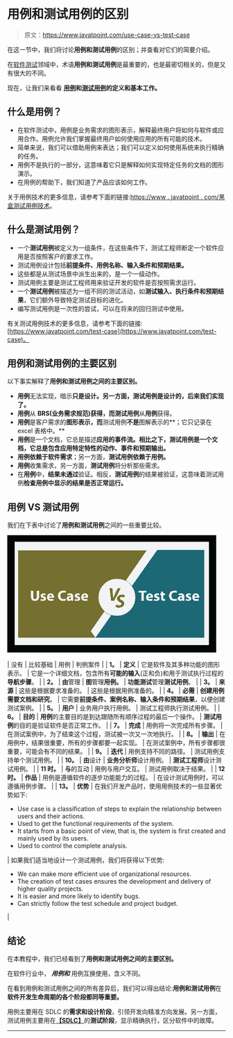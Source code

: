 # 用例和测试用例的区别

> 原文：<https://www.javatpoint.com/use-case-vs-test-case>

在这一节中，我们将讨论**用例和测试用例**的区别；并查看对它们的简要介绍。

在[软件测试](https://www.javatpoint.com/software-testing-tutorial)领域中，术语**用例和测试用例**是最重要的，也是最密切相关的，但是又有很大的不同。

现在，让我们来看看 **[用例](https://www.javatpoint.com/use-case-technique-in-black-box-testing)和[测试用例](https://www.javatpoint.com/test-case)的定义和基本工作。**

## 什么是用例？

*   在软件测试中，用例是业务需求的图形表示，解释最终用户将如何与软件或应用合作。用例允许我们掌握最终用户如何使用应用的所有可能的技术。
*   简单来说，我们可以借助用例来表达；我们可以定义如何使用系统来执行精确的任务。
*   用例不是执行的一部分，这意味着它只是解释如何实现特定任务的文档的图形演示。
*   在用例的帮助下，我们知道了产品应该如何工作。

关于用例技术的更多信息，请参考下面的链接:[https://www . javatpoint . com/黑盒测试用例技术](https://www.javatpoint.com/use-case-technique-in-black-box-testing)。

## 什么是测试用例？

*   一个**测试用例**被定义为一组条件，在这些条件下，测试工程师断定一个软件应用是否按照客户的要求工作。
*   测试用例设计包括**前提条件、用例名称、输入条件和预期结果。**
*   这些都是从测试场景中派生出来的，是一个一级动作。
*   测试用例主要是测试工程师用来验证开发的软件是否按照需求运行。
*   一个**测试用例**被描述为一组不同的测试活动，如**测试输入、执行条件和预期结果**，它们额外导致特定测试目标的进化。
*   编写测试用例是一次性的尝试，可以在将来的回归测试中使用。

有关测试用例技术的更多信息，请参考下面的链接:[https://www.javatpoint.com/test-case](https://www.javatpoint.com/test-case)。

## 用例和测试用例的主要区别

以下事实解释了**用例和测试用例之间的主要区别。**

*   **用例**无法实现，暗示**只是设计。**另一方面，**测试用例**是**设计的，后来我们实现了。**
*   **用例**从 **BRS(业务需求规范)**获得，而**测试用例**从**用例**获得。
*   **用例**是客户需求的**图形表示，而**测试用例**不是**图解表示的**；它只记录在 excel 表格中。**
*   **用例**是一个文档，它总是描述**应用的事件流。**相比之下，**测试用例**是一个文档，它总是**包含应用特定特性的动作、事件和预期输出。**
*   **用例依赖于软件需求**；另一方面，**测试用例依赖于用例。**
*   **用例**收集需求，另一方面，**测试用例**将分析那些需求。
*   在**用例**中，**结果未通过**验证。相反，**测试用例**的结果被验证，这意味着测试用例**检查用例中显示的结果是否正常运行。**

## 用例 VS 测试用例

我们在下表中讨论了**用例和测试用例**之间的一些重要比较。

![Use Case vs Test Case](img/f5067aa5d480d094bd978b6029b3bf0e.png)

| 没有 | 比较基础 | 用例 | 判例案件 |
| **1。** | **定义** | 它是软件及其多种功能的图形表示。 | 它是一个详细文档，包含所有**可能的输入**(正和负)和用于测试执行过程的**导航步骤**。 |
| **2。** | **由**管理 | **图**管理**用例。** | **功能测试**管理**测试用例**。 |
| **3。** | **来源** | 这些是根据要求准备的。 | 这些是根据用例准备的。 |
| **4。** | **必需** | **创建用例需要文档和研究**。 | 它需要**前提条件、案例名称、输入条件和预期结果**，以便创建测试案例。 |
| **5。** | **用户** | 业务用户执行用例。 | 测试工程师执行测试用例。 |
| **6。** | **目的** | **用例**的主要目的是到达跟随所有顺序过程的最后一个操作。 | **测试用例**的目的是验证软件是否正常工作。 |
| **7。** | **完成** | 用例将一次完成所有步骤。 | 在测试案例中，为了结束这个过程，测试被一次又一次地执行。 |
| **8。** | **输出** | 在用例中，结果很重要，所有的步骤都要一起实现。 | 在测试案例中，所有步骤都很重要，可能会有不同的结果。 |
| **9。** | **迭代** | 用例支持不同的路径。 | 测试用例支持单个测试用例。 |
| **10。** | **由**设计 | **业务分析师**设计用例。 | **测试工程师**设计测试用例。 |
| **11 时。** | **与**的互动 | 用例与用户交互。 | 测试用例取决于结果。 |
| **12 时。** | **作品** | 用例是遵循软件的逐步功能能力的过程。 | 在设计测试用例时，可以遵循用例步骤。 |
| **13。** | **优势** | 在我们开发产品时，使用用例技术的一些显著优势如下:

*   Use case is a classification of steps to explain the relationship between users and their actions.
*   Used to get the functional requirements of the system.
*   It starts from a basic point of view, that is, the system is first created and mainly used by its users.
*   Used to control the complete analysis.

 | 如果我们适当地设计一个测试用例，我们将获得以下优势:

*   We can make more efficient use of organizational resources.
*   The creation of test cases ensures the development and delivery of higher quality projects.
*   It is easier and more likely to identify bugs.
*   Can strictly follow the test schedule and project budget.

 |

## 结论

在本教程中，我们已经看到了**用例和测试用例之间的主要区别。**

在软件行业中， ***用例和*** 用例互换使用，含义不同。

在看到用例和测试用例之间的所有差异后，我们可以得出结论:**用例和测试用例**在**软件开发生命周期的各个阶段都同等重要。**

用例主要用在 SDLC 的**需求和设计阶段**，引领开发向精准方向发展。另一方面，测试用例主要用在[**【SDLC】**](https://www.javatpoint.com/software-development-life-cycle)的**测试阶段**，显示精确执行，区分软件中的故障。

* * *